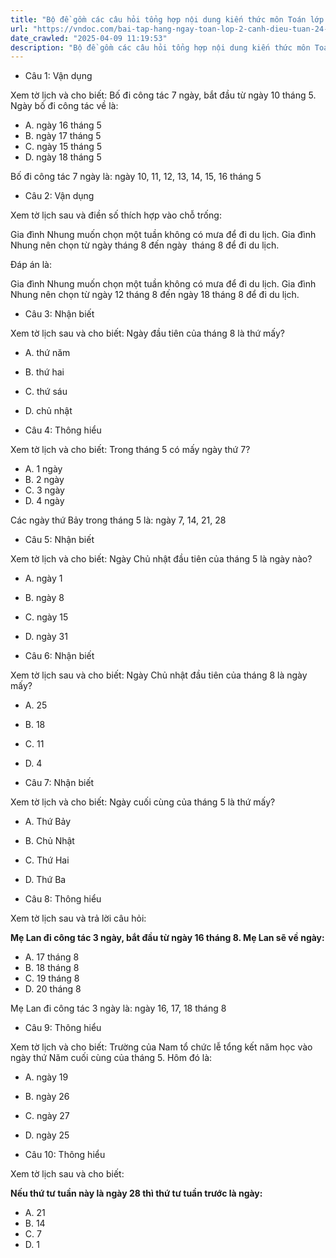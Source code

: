 ```yaml
---
title: "Bộ đề gồm các câu hỏi tổng hợp nội dung kiến thức môn Toán lớp 2 đã học ở Tuần 24 trong chương trình Toán lớp 2 Tập 2 Cánh diều, giúp các em ôn tập và luyện giải các dạng bài tập Toán lớp 2. Mời các em cùng luyện tập."
url: "https://vndoc.com/bai-tap-hang-ngay-toan-lop-2-canh-dieu-tuan-24-thu-3-337521"
date_crawled: "2025-04-09 11:19:53"
description: "Bộ đề gồm các câu hỏi tổng hợp nội dung kiến thức môn Toán lớp 2 đã học ở Tuần 24 trong chương trình Toán lớp 2 Tập 2 Cánh diều, giúp các em ôn tập và luyện giải các dạng bài tập Toán lớp 2. Mời các em cùng luyện tập."
---
```


* Câu 1:  Vận dụng

Xem tờ lịch và cho biết: Bố đi công tác 7 ngày, bắt đầu từ ngày 10 tháng 5. Ngày bố đi công tác về là:

  * A. ngày 16 tháng 5 
  * B. ngày 17 tháng 5 
  * C. ngày 15 tháng 5 
  * D. ngày 18 tháng 5 



Bố đi công tác 7 ngày là: ngày 10, 11, 12, 13, 14, 15, 16 tháng 5

* Câu 2:  Vận dụng

Xem tờ lịch sau và điền số thích hợp vào chỗ trống:

Gia đình Nhung muốn chọn một tuần không có mưa để đi du lịch. Gia đình Nhung nên chọn từ ngày  tháng 8 đến ngày  tháng 8 để đi du lịch.

Đáp án là:

Gia đình Nhung muốn chọn một tuần không có mưa để đi du lịch. Gia đình Nhung nên chọn từ ngày 12 tháng 8 đến ngày 18 tháng 8 để đi du lịch.

* Câu 3:  Nhận biết

Xem tờ lịch sau và cho biết: Ngày đầu tiên của tháng 8 là thứ mấy?

  * A. thứ năm 
  * B. thứ hai 
  * C. thứ sáu 
  * D. chủ nhật 



* Câu 4:  Thông hiểu

Xem tờ lịch và cho biết: Trong tháng 5 có mấy ngày thứ 7?

  * A. 1 ngày 
  * B. 2 ngày 
  * C. 3 ngày 
  * D. 4 ngày 



Các ngày thứ Bảy trong tháng 5 là: ngày 7, 14, 21, 28

* Câu 5:  Nhận biết

Xem tờ lịch và cho biết: Ngày Chủ nhật đầu tiên của tháng 5 là ngày nào?

  * A. ngày 1 
  * B. ngày 8 
  * C. ngày 15 
  * D. ngày 31 



* Câu 6:  Nhận biết

Xem tờ lịch sau và cho biết: Ngày Chủ nhật đầu tiên của tháng 8 là ngày mấy?

  * A. 25 
  * B. 18 
  * C. 11 
  * D. 4 



* Câu 7:  Nhận biết

Xem tờ lịch và cho biết: Ngày cuối cùng của tháng 5 là thứ mấy?

  * A. Thứ Bảy 
  * B. Chủ Nhật 
  * C. Thứ Hai 
  * D. Thứ Ba 



* Câu 8:  Thông hiểu

Xem tờ lịch sau và trả lời câu hỏi:

**Mẹ Lan đi công tác 3 ngày, bắt đầu từ ngày 16 tháng 8. Mẹ Lan sẽ về ngày:**

  * A. 17 tháng 8 
  * B. 18 tháng 8 
  * C. 19 tháng 8 
  * D. 20 tháng 8 



Mẹ Lan đi công tác 3 ngày là: ngày 16, 17, 18 tháng 8

* Câu 9:  Thông hiểu

Xem tờ lịch và cho biết: Trường của Nam tổ chức lễ tổng kết năm học vào ngày thứ Năm cuối cùng của tháng 5. Hôm đó là:

  * A. ngày 19 
  * B. ngày 26 
  * C. ngày 27 
  * D. ngày 25 



* Câu 10:  Thông hiểu

Xem tờ lịch sau và cho biết:

**Nếu thứ tư tuần này là ngày 28 thì thứ tư tuần trước là ngày:**

  * A. 21 
  * B. 14 
  * C. 7 
  * D. 1 


